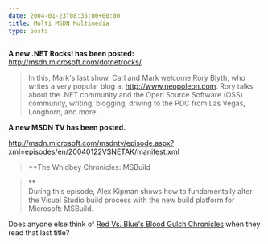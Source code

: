 ```yaml
---
date: 2004-01-23T08:35:00+00:00
title: Multi MSDN Multimedia
type: posts
---
```

**A new .NET Rocks! has been posted:** <http://msdn.microsoft.com/dotnetrocks/>

> In this, Mark's last show, Carl and Mark welcome Rory Blyth, who writes a very popular blog at http://www.neopoleon.com. Rory talks about the .NET community and the Open Source Software (OSS) community, writing, blogging, driving to the PDC from Las Vegas, Longhorn, and more. 

**A new MSDN TV has been posted.**
  
<http://msdn.microsoft.com/msdntv/episode.aspx?xml=episodes/en/20040122VSNETAK/manifest.xml>

> **The Whidbey Chronicles: MSBuild
  
>**   
> During this episode, Alex Kipman shows how to fundamentally alter the Visual Studio build process with the new build platform for Microsoft: MSBuild. 

Does anyone else think of [Red Vs. Blue's Blood Gulch Chronicles](http://www.redvsblue.com/bloodgulch.shtml) when they read that last title?
